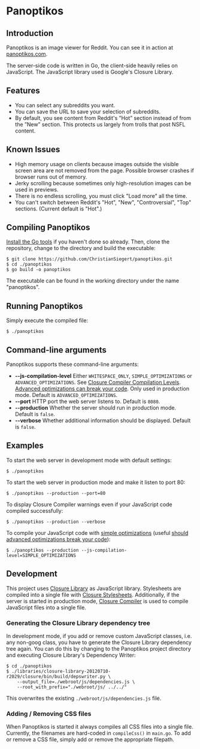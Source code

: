 # Panoptikos

## Introduction

Panoptikos is an image viewer for Reddit. You can see it in action at [panoptikos.com](http://panoptikos.com/).

The server-side code is written in Go, the client-side heavily relies on JavaScript. The JavaScript library used is Google's Closure Library.

## Features

* You can select any subreddits you want.
* You can save the URL to save your selection of subreddits.
* By default, you see content from Reddit's ”Hot” section instead of from the ”New” section. This protects us largely from trolls that post NSFL content.

## Known Issues

* High memory usage on clients because images outside the visible screen area are not removed from the page. Possible browser crashes if browser runs out of memory.
* Jerky scrolling because sometimes only high-resolution images can be used in previews.
* There is no endless scrolling, you must click "Load more" all the time.
* You can't switch between Reddit's "Hot", "New", "Controversial", "Top" sections. (Current default is "Hot".)

## Compiling Panoptikos

[Install the Go tools](http://golang.org/doc/install) if you haven't done so already. Then, clone the repository, change to the directory and build the executable:

	$ git clone https://github.com/ChristianSiegert/panoptikos.git
	$ cd ./panoptikos
	$ go build -o panoptikos

The executable can be found in the working directory under the name "panoptikos".

## Running Panoptikos

Simply execute the compiled file:

	$ ./panoptikos

## Command-line arguments

Panoptikos supports these command-line arguments:

* **--js-compilation-level** Either `WHITESPACE_ONLY`, `SIMPLE_OPTIMIZATIONS` or `ADVANCED_OPTIMIZATIONS`. See [Closure Compiler Compilation Levels](https://developers.google.com/closure/compiler/docs/compilation_levels). [Advanced optimizations can break your code](https://developers.google.com/closure/compiler/docs/api-tutorial3#dangers). Only used in production mode. Default is `ADVANCED_OPTIMIZATIONS`.
* **--port** HTTP port the web server listens to. Default is `8080`.
* **--production** Whether the server should run in production mode. Default is `false`.
* **--verbose** Whether additional information should be displayed. Default is `false`.

## Examples

To start the web server in development mode with default settings:

	$ ./panoptikos

To start the web server in production mode and make it listen to port 80:

	$ ./panoptikos --production --port=80

To display Closure Compiler warnings even if your JavaScript code compiled successfully:

	$ ./panoptikos --production --verbose

To compile your JavaScript code with [simple optimizations](https://developers.google.com/closure/compiler/docs/compilation_levels) (useful [should advanced optimizations break your code](https://developers.google.com/closure/compiler/docs/api-tutorial3#dangers)):

	$ ./panoptikos --production --js-compilation-level=SIMPLE_OPTIMIZATIONS

## Development

This project uses [Closure Library](https://developers.google.com/closure/library/) as JavaScript library. Stylesheets are compiled into a single file with [Closure Stylesheets](http://code.google.com/p/closure-stylesheets/). Additionally, if the server is started in production mode, [Closure Compiler](https://developers.google.com/closure/compiler/) is used to compile JavaScript files into a single file.

### Generating the Closure Library dependency tree

In development mode, if you add or remove custom JavaScript classes, i.e. any non-goog class, you have to generate the Closure Library dependency tree again. You can do this by changing to the Panoptikos project directory and executing Closure Library's Dependency Writer:

	$ cd ./panoptikos
	$ ./libraries/closure-library-20120710-r2029/closure/bin/build/depswriter.py \
		--output_file=./webroot/js/dependencies.js \
		--root_with_prefix="./webroot/js/ ../../"

This overwrites the existing `./webroot/js/dependencies.js` file.

### Adding / Removing CSS files

When Panoptikos is started it always compiles all CSS files into a single file. Currently, the filenames are hard-coded in `compileCss()` in `main.go`. To add or remove a CSS file, simply add or remove the appropriate filepath.

